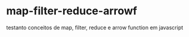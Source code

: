 # map-filter-reduce-arrowf
testanto conceitos de map, filter, reduce e arrow function em javascript
